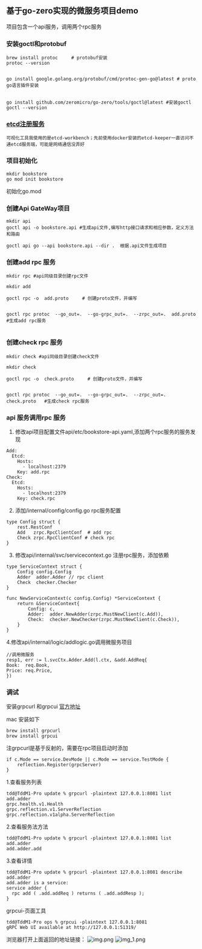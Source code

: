 ## 基于go-zero实现的微服务项目demo

项目包含一个api服务，调用两个rpc服务

### 安装goctl和protobuf
```
brew install protoc     # protobuf安装
protoc --version


go install google.golang.org/protobuf/cmd/protoc-gen-go@latest # proto go语言插件安装


go install github.com/zeromicro/go-zero/tools/goctl@latest #安装goctl
goctl --version
```


### [etcd注册服务](ops/docker-compose.yaml)
```
可视化工具我使用的是etcd-workbench；先前使用docker安装的etcd-keeper一直访问不通etcd服务端，可能是网络通信没弄好
```

### 项目初始化
```
mkdir bookstore
go mod init bookstore
```
初始化go.mod

### 创建Api GateWay项目
```
mkdir api
goctl api -o bookstore.api #生成api文件,编写http接口请求和相应参数，定义方法和路由

goctl api go --api bookstore.api --dir .  根据.api文件生成项目
```




### 创建add rpc 服务
```
mkdir rpc #api同级目录创建rpc文件

mkdir add 

goctl rpc -o  add.proto     # 创建proto文件，并编写


goctl rpc protoc  --go_out=.  --go-grpc_out=.  --zrpc_out=.  add.proto   #生成add rpc服务
  
``` 



### 创建check rpc 服务

```
mkdir check #api同级目录创建check文件

mkdir check 

goctl rpc -o  check.proto     # 创建proto文件，并编写


goctl rpc protoc  --go_out=.  --go-grpc_out=.  --zrpc_out=.  check.proto   #生成check rpc服务
 ```







### api 服务调用rpc 服务
1. 修改api项目配置文件api/etc/bookstore-api.yaml,添加两个rpc服务的服务发现
```
Add:
  Etcd:
    Hosts:
      - localhost:2379
    Key: add.rpc
Check:
  Etcd:
    Hosts:
      - localhost:2379
    Key: check.rpc
```

2. 添加/internal/config/config.go rpc服务配置
```
type Config struct {
	rest.RestConf
	Add   zrpc.RpcClientConf  # add rpc
	Check zrpc.RpcClientConf # check rpc
}
```

3. 修改api/internal/svc/servicecontext.go  注册rpc服务，添加依赖
```
type ServiceContext struct {
	Config config.Config
	Adder  adder.Adder // rpc client
	Check  checker.Checker 
}

func NewServiceContext(c config.Config) *ServiceContext {
	return &ServiceContext{
		Config: c,
		Adder:  adder.NewAdder(zrpc.MustNewClient(c.Add)),
		Check:  checker.NewChecker(zrpc.MustNewClient(c.Check)),
	}
}
```

4.修改api/internal/logic/addlogic.go调用微服务项目
```
//调用微服务
resp1, err := l.svcCtx.Adder.Add(l.ctx, &add.AddReq{
Book:  req.Book,
Price: req.Price,
})
```




### 调试
安装grpcurl 和grpcui
[官方地址](https://github.com/fullstorydev/grpcurl)

mac 安装如下
```
brew install grpcurl
brew install grpcui
```
注grpcurl是基于反射的，需要在rpc项目启动时添加
```
if c.Mode == service.DevMode || c.Mode == service.TestMode {
	reflection.Register(grpcServer)
}
```

1.查看服务列表
```
tdd@TddM1-Pro update % grpcurl -plaintext 127.0.0.1:8081 list
add.adder
grpc.health.v1.Health
grpc.reflection.v1.ServerReflection
grpc.reflection.v1alpha.ServerReflection

```
2.查看服务法方法
```
tdd@TddM1-Pro update % grpcurl -plaintext 127.0.0.1:8081 list add.adder
add.adder.add

```
3.查看详情
```
tdd@TddM1-Pro update % grpcurl -plaintext 127.0.0.1:8081 describe add.adder
add.adder is a service:
service adder {
  rpc add ( .add.addReq ) returns ( .add.addResp );
}

```


grpcui-页面工具
```
tdd@TddM1-Pro ops % grpcui -plaintext 127.0.0.1:8081                    
gRPC Web UI available at http://127.0.0.1:51319/
```

浏览器打开上面返回的地址链接：
![img.png](src/img.png)
![img_1.png](src/img_1.png)

